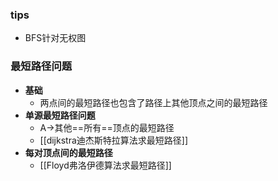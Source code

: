 ### tips
- BFS针对无权图
### 最短路径问题
- **基础**
	- 两点间的最短路径也包含了路径上其他顶点之间的最短路径
- **单源最短路径问题**
	- A->其他==所有==顶点的最短路径
	- [[dijkstra迪杰斯特拉算法求最短路径]]
- **每对顶点间的最短路径**
	- [[Floyd弗洛伊德算法求最短路径]]